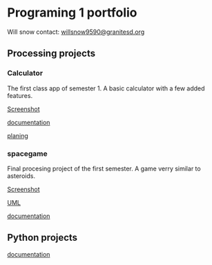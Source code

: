 # Programing 1 portfolio

Will snow
contact: willsnow9590@granitesd.org

## Processing projects

### Calculator
The first class app of semester 1. A basic calculator with a few added features.

[Screenshot](https://github.com/willsnow06/python_programing1/blob/gh-pages/images/calculator%20screenshot.JPG)

[documentation](src/calculator.zip)

[planing](https://github.com/willsnow06/python_programing1/blob/gh-pages/images/calculatorPic.jpeg)

### spacegame
Final procesing project of the first semester. A game verry similar to asteroids.

[Screenshot](https://github.com/willsnow06/python_programing1/blob/gh-pages/images/Screen%20Shot%202021-03-18%20at%208.38.03%20AM.png?raw=true)

[UML](https://github.com/willsnow06/python_programing1/blob/gh-pages/images/spacegame%20diagram.pdf)

[documentation](src/spaceGame.zip)

## Python projects

[documentation](src/thought-provoking-questions.zip)
